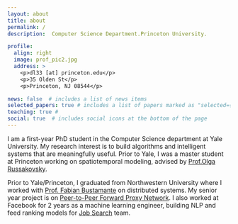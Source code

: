 ```yaml
---
layout: about
title: about
permalink: /
description:  Computer Science Department.Princeton University.

profile:
  align: right
  image: prof_pic2.jpg
  address: >
    <p>dl33 [at] princeton.edu</p>
    <p>35 Olden St</p>
    <p>Princeton, NJ 08544</p>

news: false  # includes a list of news items
selected_papers: true # includes a list of papers marked as "selected={true}"
teaching: true #
social: true  # includes social icons at the bottom of the page
---
```


I am a first-year PhD student in the Computer Science department at Yale University. My research interest is to build algorithms and intelligent systems that are meaningfully useful. Prior to Yale, I was a master student at Princeton working on spatiotemporal modeling, advised by [Prof.Olga Russakovsky](https://www.cs.princeton.edu/~olgarus/).

Prior to Yale/Princeton, I graduated from Northwestern University where I worked with [Prof. Fabian Bustamante](https://users.cs.northwestern.edu/~fabianb/) on distributed systems. My senior year project is on [Peer-to-Peer Forward Proxy Network](https://github.com/Danqi7/p2p_proxy). I also worked at Facebook for 2 years as a machine learning engineer,  building NLP and feed ranking models for [Job Search](https://www.facebook.com/jobs/) team.